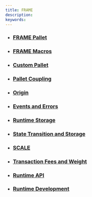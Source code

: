 ```yaml
---
title: FRAME
description:
keywords:
---
```


- ### [FRAME Pallet](./frame-pallets.md)

- ### [FRAME Macros](./frame-macros.md)

- ### [Custom Pallet](./custom-pallets.md)

- ### [Pallet Coupling](./pallet-coupling.md)

- ### [Origin](./origins.md)

- ### [Events and Errors](./events-and-errors.md)

- ### [Runtime Storage](./runtime-storage.md)

- ### [State Transition and Storage](./state-transitions-and-storage.md)

- ### [SCALE](./scale-codec.md)

- ### [Transaction Fees and Weight](./tx-weights-fees.md)

- ### [Runtime API](./runtime-apis.md)

- ### [Runtime Development](./runtime-development.md)
